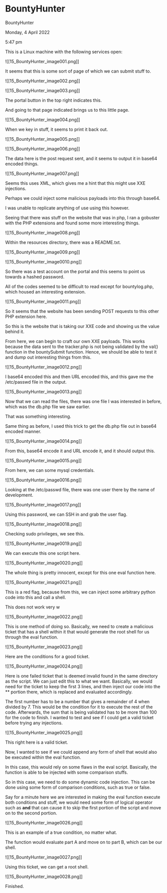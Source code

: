 # BountyHunter

BountyHunter

Monday, 4 April 2022

5:47 pm

This is a Linux machine with the following services open:

!\[\[15\_BountyHunter\_image001.png]]

&#x20;

It seems that this is some sort of page of which we can submit stuff to.

!\[\[15\_BountyHunter\_image002.png]]

&#x20;

!\[\[15\_BountyHunter\_image003.png]]

The portal button in the top right indicates this.

&#x20;

And going to that page indicated brings us to this little page.

&#x20;

!\[\[15\_BountyHunter\_image004.png]]

&#x20;

When we key in stuff, it seems to print it back out.

&#x20;

!\[\[15\_BountyHunter\_image005.png]]

&#x20;

!\[\[15\_BountyHunter\_image006.png]]

The data here is the post request sent, and it seems to output it in base64 encoded things.

!\[\[15\_BountyHunter\_image007.png]]

&#x20;

Seems this uses XML, which gives me a hint that this might use XXE injections.

Perhaps we could inject some malicious payloads into this through base64.

&#x20;

I was unable to replicate anything of use using this however.

&#x20;

Seeing that there was stuff on the website that was in php, I ran a gobuster with the PHP extensions and found some more interesting things.

!\[\[15\_BountyHunter\_image008.png]]

&#x20;

Within the resources directory, there was a README.txt.

!\[\[15\_BountyHunter\_image009.png]]

&#x20;

!\[\[15\_BountyHunter\_image0010.png]]

So there was a test account on the portal and this seems to point us towards a hashed password.

&#x20;

All of the codes seemed to be difficult to read except for bountylog.php, which housed an interesting extension.

&#x20;

!\[\[15\_BountyHunter\_image0011.png]]

&#x20;

So it seems that the website has been sending POST requests to this other PHP extension here.

&#x20;

So this is the website that is taking our XXE code and showing us the value behind it.

&#x20;

From here, we can begin to craft our own XXE payloads. This works because the data sent to the tracker.php is not being validated by the val() function in the bountySubmit function. Hence, we should be able to test it and dump out interesting things from this.

&#x20;

!\[\[15\_BountyHunter\_image0012.png]]

I base64 encoded this and then URL encoded this, and this gave me the /etc/passwd file in the output.

&#x20;

!\[\[15\_BountyHunter\_image0013.png]]

&#x20;

Now that we can read the files, there was one file I was interested in before, which was the db.php file we saw earlier.

&#x20;

That was something interesting.

Same thing as before, I used this trick to get the db.php file out in base64 encoded manner.

&#x20;

!\[\[15\_BountyHunter\_image0014.png]]

From this, base64 encode it and URL encode it, and it should output this.

!\[\[15\_BountyHunter\_image0015.png]]

&#x20;

From here, we can some mysql credentials.

!\[\[15\_BountyHunter\_image0016.png]]

&#x20;

Looking at the /etc/passwd file, there was one user there by the name of development.

!\[\[15\_BountyHunter\_image0017.png]]

Using this password, we can SSH in and grab the user flag.

!\[\[15\_BountyHunter\_image0018.png]]

Checking sudo privileges, we see this.

&#x20;

!\[\[15\_BountyHunter\_image0019.png]]

&#x20;

We can execute this one script here.

!\[\[15\_BountyHunter\_image0020.png]]

The whole thing is pretty innocent, except for this one eval function here.

!\[\[15\_BountyHunter\_image0021.png]]

This is a red flag, because from this, we can inject some arbitrary python code into this and call a shell.

This does not work very w

!\[\[15\_BountyHunter\_image0022.png]]

This is one method of doing so. Basically, we need to create a malicious ticket that has a shell within it that would generate the root shell for us through the eval function.

&#x20;

!\[\[15\_BountyHunter\_image0023.png]]

&#x20;

Here are the conditions for a good ticket.

!\[\[15\_BountyHunter\_image0024.png]]

&#x20;

Here is one failed ticket that is deemed invalid found in the same directory as the script. We can just edit this to what we want. Basically, we would need for the ticket to keep the first 3 lines, and then inject our code into the \*\* portion there, which is replaced and evaluated accordingly.

&#x20;

The first number has to be a number that gives a remainder of 4 when divided by 7. This would be the condition for it to execute the rest of the code. Afterwards, the sum that is being validated has to be more than 100 for the code to finish. I wanted to test and see if I could get a valid ticket before trying any injections.

&#x20;

!\[\[15\_BountyHunter\_image0025.png]]

This right here is a valid ticket.

&#x20;

Now, I wanted to see if we could append any form of shell that would also be executed within the eval function.

In this case, this would rely on some flaws in the eval script. Basically, the function is able to be injected with some comparison stuffs.

&#x20;

So in this case, we need to do some dynamic code injection. This can be done using some form of comparison conditions, such as true or false.

&#x20;

Say for a minute here we are interested in making the eval function execute both conditions and stuff, we would need some form of logical operator such as **and** that can cause it to skip the first portion of the script and move on to the second portion.

!\[\[15\_BountyHunter\_image0026.png]]

This is an example of a true condition, no matter what.

&#x20;

The function would evaluate part A and move on to part B, which can be our shell.

&#x20;

!\[\[15\_BountyHunter\_image0027.png]]

Using this ticket, we can get a root shell.

!\[\[15\_BountyHunter\_image0028.png]]

&#x20;

Finished.

&#x20;

&#x20;
